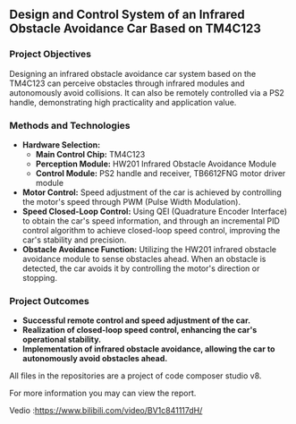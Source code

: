 ## Design and Control System of an Infrared Obstacle Avoidance Car Based on TM4C123

### Project Objectives
Designing an infrared obstacle avoidance car system based on the TM4C123 can perceive obstacles through infrared modules and autonomously avoid collisions. It can also be remotely controlled via a PS2 handle, demonstrating high practicality and application value.

### Methods and Technologies
- **Hardware Selection:**
  - **Main Control Chip:** TM4C123
  - **Perception Module:** HW201 Infrared Obstacle Avoidance Module
  - **Control Module:** PS2 handle and receiver, TB6612FNG motor driver module
- **Motor Control:** Speed adjustment of the car is achieved by controlling the motor's speed through PWM (Pulse Width Modulation).
- **Speed Closed-Loop Control:** Using QEI (Quadrature Encoder Interface) to obtain the car's speed information, and through an incremental PID control algorithm to achieve closed-loop speed control, improving the car's stability and precision.
- **Obstacle Avoidance Function:** Utilizing the HW201 infrared obstacle avoidance module to sense obstacles ahead. When an obstacle is detected, the car avoids it by controlling the motor's direction or stopping.

### Project Outcomes
- **Successful remote control and speed adjustment of the car.**
- **Realization of closed-loop speed control, enhancing the car's operational stability.**
- **Implementation of infrared obstacle avoidance, allowing the car to autonomously avoid obstacles ahead.**


All files in the repositories are a project of code composer studio v8.

For more information you may can view the report.

Vedio :https://www.bilibili.com/video/BV1c841117dH/
